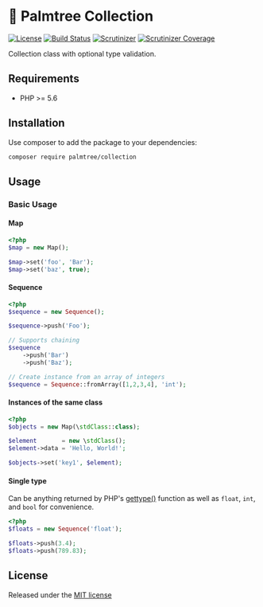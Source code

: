 # :palm_tree: Palmtree Collection

[![License](http://img.shields.io/packagist/l/palmtree/collection.svg)](LICENSE)
[![Build Status](https://scrutinizer-ci.com/g/palmtreephp/collection/badges/build.png?b=master)](https://scrutinizer-ci.com/g/palmtreephp/collection/build-status/master)
[![Scrutinizer](https://img.shields.io/scrutinizer/g/palmtreephp/collection.svg)](https://scrutinizer-ci.com/g/palmtreephp/collection/)
[![Scrutinizer Coverage](https://img.shields.io/scrutinizer/coverage/g/palmtreephp/collection.svg)](https://scrutinizer-ci.com/g/palmtreephp/collection/)

Collection class with optional type validation.

## Requirements
* PHP >= 5.6

## Installation

Use composer to add the package to your dependencies:
```bash
composer require palmtree/collection
```

## Usage

### Basic Usage

#### Map

```php
<?php
$map = new Map();

$map->set('foo', 'Bar');
$map->set('baz', true);
```

#### Sequence

```php
<?php
$sequence = new Sequence();

$sequence->push('Foo');

// Supports chaining
$sequence
    ->push('Bar')
    ->push('Baz');

// Create instance from an array of integers
$sequence = Sequence::fromArray([1,2,3,4], 'int');
```

#### Instances of the same class

```php
<?php
$objects = new Map(\stdClass::class);

$element       = new \stdClass();
$element->data = 'Hello, World!';

$objects->set('key1', $element);
```

#### Single type

Can be anything returned by PHP's [gettype()](http://php.net/manual/en/function.gettype.php#refsect1-function.gettype-returnvalues) function as well as `float`, `int`, and `bool` for convenience.
```php
<?php
$floats = new Sequence('float');

$floats->push(3.4);
$floats->push(789.83);
```

## License

Released under the [MIT license](LICENSE)
